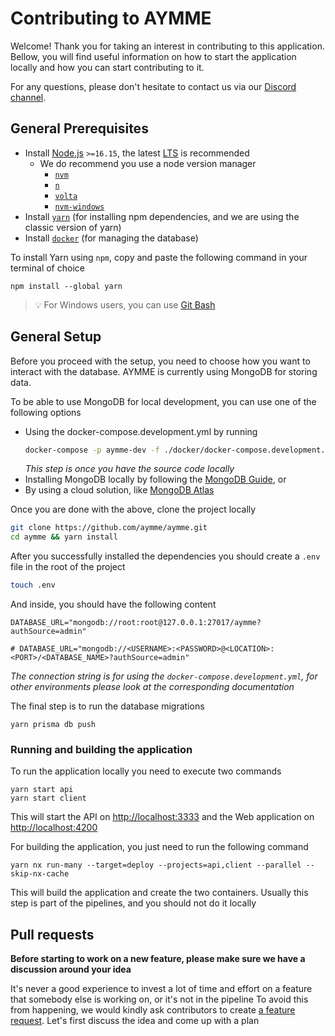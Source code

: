 
# Contributing to AYMME

Welcome! Thank you for taking an interest in contributing to this application. Bellow, you will find
useful information on how to start the application locally and how you can start contributing to it.

For any questions, please don't hesitate to contact us via our [Discord channel](https://discord.gg/RpHs6G95).

## General Prerequisites

* Install [Node.js](https://nodejs.org/) `>=16.15`, the latest [LTS](https://nodejs.org/en/download/) is recommended
  * We do recommend you use a node version manager
    * [`nvm`](https://github.com/nvm-sh/nvm)
    * [`n`](https://github.com/tj/n)
    * [`volta`](https://github.com/volta-cli/volta)
    * [`nvm-windows`](https://github.com/coreybutler/nvm-windows)
* Install [`yarn`](https://classic.yarnpkg.com/lang/en/) (for installing npm dependencies, and we are using the classic version of yarn)
* Install [`docker`](https://www.docker.com/products/docker-desktop/) (for managing the database)

To install Yarn using `npm`, copy and paste the following command in your terminal of choice
```shell
npm install --global yarn
```

> 💡 For Windows users, you can use [Git Bash](https://gitforwindows.org/)

## General Setup

Before you proceed with the setup, you need to choose how you want to interact with the database. AYMME is currently using MongoDB for storing data.

To be able to use MongoDB for local development, you can use one of the following options
* Using the docker-compose.development.yml by running
  ```bash
  docker-compose -p aymme-dev -f ./docker/docker-compose.development.yml up # -d to run it in the background
  ```
  _This step is once you have the source code locally_
* Installing MongoDB locally by following the [MongoDB Guide](https://www.mongodb.com/docs/v4.4/tutorial/install-mongodb-on-os-x/), or
* By using a cloud solution, like [MongoDB Atlas](https://www.mongodb.com/atlas/database)

Once you are done with the above, clone the project locally
```bash
git clone https://github.com/aymme/aymme.git
cd aymme && yarn install
```

After you successfully installed the dependencies you should create a `.env` file in the root of the project
```bash
touch .env
```
And inside, you should have the following content
```dotenv
DATABASE_URL="mongodb://root:root@127.0.0.1:27017/aymme?authSource=admin"

# DATABASE_URL="mongodb://<USERNAME>:<PASSWORD>@<LOCATION>:<PORT>/<DATABASE_NAME>?authSource=admin"
```
_The connection string is for using the `docker-compose.development.yml`, for other environments please look at the corresponding documentation_

The final step is to run the database migrations
```shell
yarn prisma db push
```

### Running and building the application

To run the application locally you need to execute two commands
```shell
yarn start api
yarn start client
```
This will start the API on [http://localhost:3333](http://localhost:3333) and the Web application on [http://localhost:4200](http://localhost:4200)

For building the application, you just need to run the following command
```shell
yarn nx run-many --target=deploy --projects=api,client --parallel --skip-nx-cache
```

This will build the application and create the two containers. Usually this step is part of the pipelines, and you should not do it locally

## Pull requests

**Before starting to work on a new feature, please make sure we have a discussion around your idea**

It's never a good experience to invest a lot of time and effort on a feature that somebody else is working on, or it's not in the pipeline
To avoid this from happening, we would kindly ask contributors to create [a feature request](https://github.com/aymme/aymme/discussions/new?category=ideas). Let's first discuss the idea and come up with a plan
